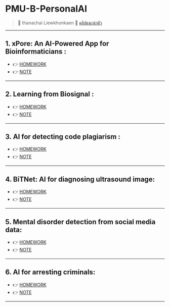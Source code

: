 # PMU-B-PersonalAI
> :star2: thanachai Liewkhonkaen
> :star2: [คลิปแนะนำตัว]()
---
## 1. xPore: An AI-Powered App for Bioinformaticians :
  - :point_right: [HOMEWORK](https://github.com/thanachaili/PMU-B-PersonalAI/blob/2062b6f15f831a1e002a4ae0256f4a5ee9c70986/xPore_GMM_thanachaili.ipynb)
  - :point_right: [NOTE](https://github.com/thanachaili/PMU-B-PersonalAI/blob/24e8cf7376ac72d9c69a6616bf25dcf6952de924/%E0%B8%AA%E0%B8%A3%E0%B8%B8%E0%B8%9B%20xPore.pdf)
---
## 2. Learning from Biosignal :
  - :point_right: [HOMEWORK](https://github.com/thanachaili/PMU-B-PersonalAI/blob/3cbdf669007c7d786fb9b217c2fc10acf7cc9984/Learning_from_Biosignal.ipynb)
  - :point_right: [NOTE](https://github.com/thanachaili/PMU-B-PersonalAI/blob/24e8cf7376ac72d9c69a6616bf25dcf6952de924/%E0%B8%AA%E0%B8%A3%E0%B8%B8%E0%B8%9B%20Learning%20From%20Biosignal.pdf)
---
## 3. AI for detecting code plagiarism :
  - :point_right: [HOMEWORK](https://github.com/thanachaili/PMU-B-PersonalAI/blob/4372836fb0fd4c21a6c003a44b2003695dc5d1c2/thanachai_of_PMU_B_CodingAI_CodeCloneDetection_Workshop.ipynb)
  - :point_right: [NOTE](https://github.com/thanachaili/PMU-B-PersonalAI/blob/24e8cf7376ac72d9c69a6616bf25dcf6952de924/%E0%B8%AA%E0%B8%A3%E0%B8%B8%E0%B8%9B%20Ai%20For%20Detecting%20Code%20Plagiarism.pdf)
---
## 4. BiTNet: AI for diagnosing ultrasound image:
  - :point_right: [HOMEWORK](https://github.com/thanachaili/PMU-B-PersonalAI/blob/099d5775282058689ea6785ed942537e427f2ef1/thanachai_PMUB_Personal_AI_Image_classification_EfficientNetB5.ipynb)
  - :point_right: [NOTE](https://github.com/thanachaili/PMU-B-PersonalAI/blob/24e8cf7376ac72d9c69a6616bf25dcf6952de924/%E0%B8%AA%E0%B8%A3%E0%B8%B8%E0%B8%9B%20Bitnet_Ai%20For%20Diagnosing%20Ultrasound%20Image.pdf)
---
## 5. Mental disorder detection from social media data:
  - :point_right: [HOMEWORK](https://github.com/thanachaili/PMU-B-PersonalAI/blob/0c535025d6baa14c97d55eeb967dbbf739d044ba/thanachai_E_san_coding.ipynb)
  - :point_right: [NOTE](https://github.com/thanachaili/PMU-B-PersonalAI/blob/24e8cf7376ac72d9c69a6616bf25dcf6952de924/%E0%B8%AA%E0%B8%A3%E0%B8%B8%E0%B8%9B%20Mental%20disorder%20detection%20from%20social%20media%20data.pdf)
---
## 6. AI for arresting criminals:
  - :point_right: [HOMEWORK](https://github.com/thanachaili/PMU-B-PersonalAI/blob/0c535025d6baa14c97d55eeb967dbbf739d044ba/thanachai_Train_Yolov8_Object_Detection_on_Custom_Dataset.ipynb)
  - :point_right: [NOTE](https://github.com/thanachaili/PMU-B-PersonalAI/blob/24e8cf7376ac72d9c69a6616bf25dcf6952de924/%E0%B8%AA%E0%B8%A3%E0%B8%B8%E0%B8%9B%20AI%20For%20Arresting%20Criminals.pdf)
---

